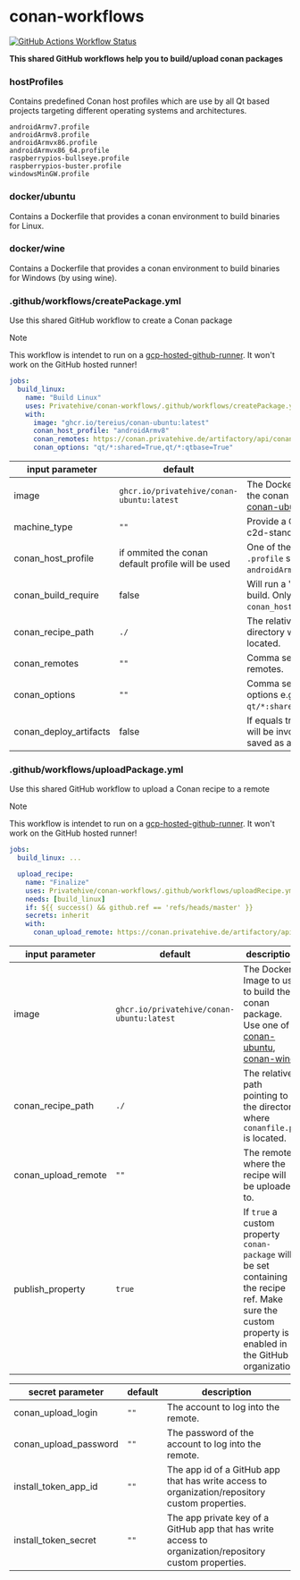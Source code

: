 # conan-workflows

[![GitHub Actions Workflow Status](https://img.shields.io/github/actions/workflow/status/Privatehive/conan-workflows/main.yml?branch=master&style=flat&logo=github&label=Docker+build)](https://github.com/Privatehive/conan-workflows/actions?query=branch%3Amaster)

**This shared GitHub workflows help you to build/upload conan packages**

### hostProfiles

Contains predefined Conan host profiles which are use by all Qt based projects targeting different operating systems and architectures.
```
androidArmv7.profile
androidArmv8.profile
androidArmvx86.profile
androidArmvx86_64.profile
raspberrypios-bullseye.profile
raspberrypios-buster.profile
windowsMinGW.profile
```

### docker/ubuntu

Contains a Dockerfile that provides a conan environment to build binaries for Linux.

### docker/wine

Contains a Dockerfile that provides a conan environment to build binaries for Windows (by using wine).

### .github/workflows/createPackage.yml

Use this shared GitHub workflow to create a Conan package

> [!NOTE]
> This workflow is intendet to run on a [gcp-hosted-github-runner](https://github.com/Privatehive/gcp-hosted-github-runner). It won't work on the GitHub hosted runner!

``` yml
jobs:
  build_linux:
    name: "Build Linux"
    uses: Privatehive/conan-workflows/.github/workflows/createPackage.yml@master
    with:
      image: "ghcr.io/tereius/conan-ubuntu:latest"
      conan_host_profile: "androidArmv8"
      conan_remotes: https://conan.privatehive.de/artifactory/api/conan/public-conan
      conan_options: "qt/*:shared=True,qt/*:qtbase=True"
```

| input parameter        | default                                           | description                                                                                                                |
| ---------------------- | ------------------------------------------------- | -------------------------------------------------------------------------------------------------------------------------- |
| image                  | `ghcr.io/privatehive/conan-ubuntu:latest`         | The Docker Image to use to build the conan package. Use one of [conan-ubuntu](#docker/ubuntu), [conan-wine](#docker/wine). |
| machine_type           | `""`                                              | Provide a GCE machine type e.g. c2d-standard-8                                                                             |
| conan_host_profile     | if ommited the conan default profile will be used | One of the [hostProfiles](#hostProfiles) (omit the `.profile` suffix - e.g. `androidArmv8`).                               |
| conan_build_require    | false                                             | Will run a "--build-require" build. Only has an effect if `conan_host_profile` is provided.                                |
| conan_recipe_path      | `./`                                              | The relative path pointing to the directory where `conanfile.py` is located.                                               |
| conan_remotes          | `""`                                              | Comma separated list of conan remotes.                                                                                     |
| conan_options          | `""`                                              | Comma separated list of conan options e.g.: `qt/*:shared=True,qt/*:GUI=True`.                                              |
| conan_deploy_artifacts | false                                             | If equals true, conan deploy() will be invoked and the output is saved as an artifact.                                     |

### .github/workflows/uploadPackage.yml

Use this shared GitHub workflow to upload a Conan recipe to a remote

> [!NOTE]
> This workflow is intendet to run on a [gcp-hosted-github-runner](https://github.com/Privatehive/gcp-hosted-github-runner). It won't work on the GitHub hosted runner!

``` yml
jobs:
  build_linux: ...

  upload_recipe:
    name: "Finalize"
    uses: Privatehive/conan-workflows/.github/workflows/uploadRecipe.yml@master
    needs: [build_linux]
    if: ${{ success() && github.ref == 'refs/heads/master' }}
    secrets: inherit
    with:
      conan_upload_remote: https://conan.privatehive.de/artifactory/api/conan/public-conan
```

| input parameter     | default                                   | description                                                                                                                                             |
| ------------------- | ----------------------------------------- | ------------------------------------------------------------------------------------------------------------------------------------------------------- |
| image               | `ghcr.io/privatehive/conan-ubuntu:latest` | The Docker Image to use to build the conan package. Use one of [conan-ubuntu](#docker/ubuntu), [conan-wine](#docker/wine).                              |
| conan_recipe_path   | `./`                                      | The relative path pointing to the directory where `conanfile.py` is located.                                                                            |
| conan_upload_remote | `""`                                      | The remote where the recipe will be uploaded to.                                                                                                        |
| publish_property    | `true`                                    | If `true` a custom property `conan-package` will be set containing the recipe ref. Make sure the custom property is enabled in the GitHub organization. |

| secret parameter      | default | description                                                                                             |
| --------------------- | ------- | ------------------------------------------------------------------------------------------------------- |
| conan_upload_login    | `""`    | The account to log into the remote.                                                                     |
| conan_upload_password | `""`    | The password of the account to log into the remote.                                                     |
| install_token_app_id  | `""`    | The app id of a GitHub app that has write access to organization/repository custom properties.          |
| install_token_secret  | `""`    | The app private key of a GitHub app that has write access to organization/repository custom properties. |

